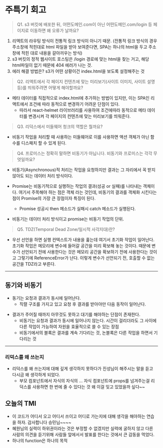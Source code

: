 # 주특기 회고

>Q1. s3 버킷에 배포한 뒤, 어떤도메인.com이 아닌 어떤도메인.com/login 등 페이지로 이동하면 왜 오류가 날까요?

1. 리액트의 라우팅 방식이 전통적 링크 방식이 아니기 때문. (전통적 링크 방식의 경우 주소창에 적힌대로 html 파일을 받아 보여준다면, SPA는 하나의 html을 두고 주소창에 적힌 대로 내용을 갈아끼우는 방식)
2. s3 버킷의 정적 웹사이트 호스팅은 /login 경로에 맞는 html을 찾는 거고, 해당 html파일이 없기 때문에 404 에러가 나는 것.
3. 에러 해결 방법은? s3가 어떤 상황이건 index.html을 보도록 설정해주는 것
 
>Q2. 리액트에서 각 페이지 컨텐츠에 맞는 미리보기(사이트 이미지, 사이트 설명 등)를 띄워주려면 어떻게 해야할까요?
 + 메타 데이터를 직접적으로 index.html에 추가하는 방법이 있지만, 이는 SPA인 리액트에서 조건에 따라 동적으로 변경하기 어려운 단점이 있다.
   - 따라서 react-helmet 라이브러리를 사용하여 조건에따라 동적으로 메타 데이터를 변경시켜 각 페이지의 컨텐츠에 맞는 미리보기를 띄워준다.

>Q3. 리덕스에서 미들웨어 청크의 역할은 뭘까요?

+ 비동기 작업을 처리할 때 사용하는 미들웨어로 이를 사용하면 액션 객체가 아닌 함수를 디스패치 할 수 있게 된다.

>Q4. 프로미스는 정확히 말하면 비동기가 아닙니다. 비동기와 프로미스는 각각 무엇일까요?

+ 비동기(Asynchronous)적 처리는 작업을 요청하지만 결과는 그 자리에서 꼭 받지 않아도 되는 데이터 처리 방식이다.

+ Promise는 비동기적으로 실행하는 작업의 결과(성공 or 실패)를 나타내는 객체이다. 여기서 주목해야 하는 점은 객체 라는 것인데, 비동기의 결과를 객체화 시킨다는 점이 Promise의 가장 큰 장점이자 특징이 된다.
  - Promise 성공시 then 메소드가 실패시 catch 메소드가 실행된다.  

+ 비동기는 데이터 처리 방식이고 promise는 비동기 작업의 단위.

>Q5. TDZ(Temporal Dead Zone/일시적 사각지대)란?

+ 우선 선언을 하면 실행 컨텍스트가 내용을 훑는데 여기서 초기화 작업이 일어난다. 초기화 작업은 메모리에 변수에 들어갈 공간을 미리 확보해 놓는 것이다. 때문에 변수가 선언되기 전에 사용한다는 것은 메모리 공간을 확보하기 전에 사용한다는 것이고 그렇기에 ReferenceError가 난다. 이렇게 변수가 선언되기 전, 호출할 수 없는 공간을 TDZ라고 부른다.


---

## 동기와 비동기

+ 동기는 요청과 결과가 동시에 일어난다.
  - 직렬 구조를 가지고 있고 요청 후 결과를 받아야만 다음 
동작이 일어난다. 
* 결과가 주어질 때까지 아무것도 못하고 대기를 해야하는 단점이 존재한다.
  - 비동기는 요청과 결과가 동시에 일어나지 않는다. 시간이 걸리더라도 그 사이에 다른 작업이 가능하여 자원을 효율적으로 쓸 수 있는 장점
  - 비동기에서의 블록은 결과를 계속 기다리는 것, 논블록은 다른 작업을 하면서 기다리는 것 

---

### 리덕스를 왜 쓰는지

+ 리덕스를 왜 쓰는지에 대해 깊게 생각하지 못하다가 진성님이 해주시는 말을 듣고 다시금 왜 생각하게 되었다.
  - 부모 컴포넌트에서 자식의 자식의 ... 자식 컴포넌트에 props를 넘겨주는걸 리덕스를 사용하면 한 번에 줄 수 있다는 것 왜 이걸 잊고 있었을까 싶다~~ 


## 오늘의 TMI
+ 이 코드가 어디서 오고 어디서 쓰이고 어디로 가는지에 대해 생각을 해야하는 연습을 하자. 감사합니다 승민님~~~~
+ 혜원님의 실력이 하위권이라는 것은 부정할 수 없겠지만 실력에 굴하지 않고 다른 사람의 의견을 듣기위해 사람들 앞에서서 발표를 한다는 것에서 큰 감동을 먹었다.
+ 하나의 function은 하나의 목적